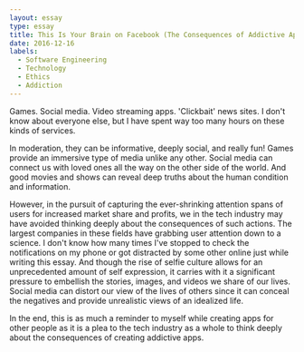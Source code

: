 ```yaml
---
layout: essay
type: essay
title: This Is Your Brain on Facebook (The Consequences of Addictive App Design)
date: 2016-12-16
labels:
  - Software Engineering
  - Technology
  - Ethics
  - Addiction
---
```


Games. Social media. Video streaming apps. 'Clickbait' news sites. I don't know about everyone else, but I have spent way too many hours on these kinds of services.

In moderation, they can be informative, deeply social, and really fun! Games provide an immersive type of media unlike any other. Social media can connect us with loved ones all the way on the other side of the world. And good movies and shows can reveal deep truths about the human condition and information.

However, in the pursuit of capturing the ever-shrinking attention spans of users for increased market share and profits, we in the tech industry may have avoided thinking deeply about the consequences of such actions. The largest companies in these fields have grabbing user attention down to a science. I don't know how many times I've stopped to check the notifications on my phone or got distracted by some other online just while writing this essay. And though the rise of selfie culture allows for an unprecedented amount of self expression, it carries with it a significant pressure to embellish the stories, images, and videos we share of our lives. Social media can distort our view of the lives of others since it can conceal the negatives and provide unrealistic views of an idealized life.

In the end, this is as much a reminder to myself while creating apps for other people as it is a plea to the tech industry as a whole to think deeply about the consequences of creating addictive apps.

